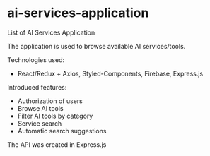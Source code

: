 # ai-services-application
List of AI Services Application

The application is used to browse available AI services/tools.

Technologies used:
- React/Redux + Axios, Styled-Components, Firebase, Express.js

Introduced features:
- Authorization of users
- Browse AI tools
- Filter AI tools by category
- Service search
- Automatic search suggestions

The API was created in Express.js



